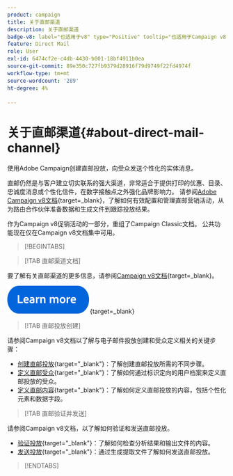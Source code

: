```yaml
---
product: campaign
title: 关于直邮渠道
description: 关于直邮渠道
badge-v8: label="也适用于v8" type="Positive" tooltip="也适用于Campaign v8"
feature: Direct Mail
role: User
exl-id: 6474cf2e-c4db-4430-b001-18bf4911b0ea
source-git-commit: 89e350c727fb9379d28916f79d9749f22fd4974f
workflow-type: tm+mt
source-wordcount: '289'
ht-degree: 4%

---
```



# 关于直邮渠道{#about-direct-mail-channel}

使用Adobe Campaign创建直邮投放，向受众发送个性化的实体消息。

直邮仍然是与客户建立切实联系的强大渠道，非常适合于提供打印的优惠、目录、忠诚度消息或个性化信件，在数字接触点之外强化品牌影响力。 请参阅[Adobe Campaign v8文档](https://experienceleague.adobe.com/docs/campaign/campaign-v8/send/direct-mail.html){target=_blank}，了解如何有效配置和管理直邮营销活动，从为路由合作伙伴准备数据和生成文件到跟踪投放结果。

作为Campaign v8促销活动的一部分，重组了Campaign Classic文档。 公共功能现在仅在Campaign v8文档集中可用。

>[!BEGINTABS]

>[!TAB 直邮渠道文档]

要了解有关直邮渠道的更多信息，请参阅[Campaign v8文档](https://experienceleague.adobe.com/docs/campaign/campaign-v8/send/direct-mail.html){target=_blank}。


[![image](../../assets/do-not-localize/learn-more-button.svg)](https://experienceleague.adobe.com/docs/campaign/campaign-v8/send/direct-mail.html){target=_blank}


>[!TAB 直邮投放创建]

请参阅Campaign v8文档以了解与电子邮件投放创建和受众定义相关的关键步骤：

* [创建直邮投放](https://experienceleague.adobe.com/docs/campaign/campaign-v8/send/direct-mail.html#creating-a-direct-mail-delivery){target="_blank"}：了解创建直邮投放所需的不同步骤。
* [定义直邮受众](https://experienceleague.adobe.com/docs/campaign/campaign-v8/send/direct-mail.html#creating-a-direct-mail-delivery#defining-the-direct-mail-audience){target="_blank"}：了解如何通过标识定向的用户档案来定义直邮投放的受众。
* [定义直邮内容](https://experienceleague.adobe.com/docs/campaign/campaign-v8/send/direct-mail.html#creating-a-direct-mail-delivery#defining-the-direct-mail-content){target="_blank"}：了解如何定义直邮投放的内容，包括个性化元素和数据字段。

>[!TAB 直邮验证并发送]

请参阅Campaign v8文档，以了解如何验证和发送直邮投放。

* [验证投放](https://experienceleague.adobe.com/docs/campaign/campaign-v8/send/direct-mail.html#creating-a-direct-mail-delivery#defining-the-direct-mail-content){target="_blank"}：了解如何检查分析结果和输出文件的内容。
* [发送投放](https://experienceleague.adobe.com/docs/campaign/campaign-v8/send/direct-mail.html#creating-a-direct-mail-delivery#defining-the-direct-mail-content){target="_blank"}：通过生成提取文件了解如何发送直邮投放。



>[!ENDTABS]